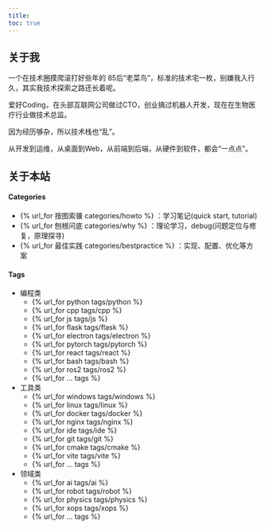 ```yaml
---
title:
toc: true
---
```


## 关于我

一个在技术圈摸爬滚打好些年的 85后“老菜鸟”，标准的技术宅一枚，别嫌我入行久，其实我技术探索之路还长着呢。

爱好Coding，在头部互联网公司做过CTO，创业搞过机器人开发，现在在生物医疗行业做技术总监。

因为经历够杂，所以技术栈也“乱”。

从开发到运维，从桌面到Web，从前端到后端，从硬件到软件，都会“一点点”。

## 关于本站

#### Categories

- {% url_for 按图索骥 categories/howto %} ：学习笔记(quick start, tutorial)
- {% url_for 刨根问底 categories/why %} ：理论学习，debug(问题定位与修复，原理探寻)
- {% url_for 最佳实践 categories/bestpractice %} ：实现、配置、优化等方案

#### Tags
- 编程类
    - {% url_for python tags/python %}
    - {% url_for cpp tags/cpp %}
    - {% url_for js tags/js %}
    - {% url_for flask tags/flask %}
    - {% url_for electron tags/electron %}
    - {% url_for pytorch tags/pytorch %}
    - {% url_for react tags/react %}
    - {% url_for bash tags/bash %}
    - {% url_for ros2 tags/ros2 %}
    - {% url_for ... tags %}
- 工具类
    - {% url_for windows tags/windows %}
    - {% url_for linux tags/linux %}
    - {% url_for docker tags/docker %}
    - {% url_for nginx tags/nginx %}
    - {% url_for ide tags/ide %}
    - {% url_for git tags/git %}
    - {% url_for cmake tags/cmake %}
    - {% url_for vite tags/vite %}
    - {% url_for ... tags %}
- 领域类
    - {% url_for ai tags/ai %}
    - {% url_for robot tags/robot %}
    - {% url_for physics tags/physics %}
    - {% url_for xops tags/xops %}
    - {% url_for ... tags %}
